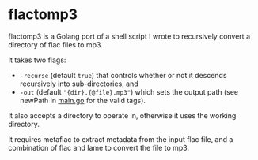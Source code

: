 # flactomp3

flactomp3 is a Golang port of a shell script I wrote to recursively convert a directory of flac files to mp3.

It takes two flags:

- `-recurse` (default `true`) that controls whether or not it descends recursively into sub-directories, and
- `-out` (default `"{dir}.{@file}.mp3"`) which sets the output path (see newPath in [main.go](/main.go) for the valid tags).

It also accepts a directory to operate in, otherwise it uses the working directory.

It requires metaflac to extract metadata from the input flac file, and a combination of flac and lame to convert the file to mp3.